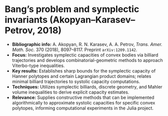 # Bang’s problem and symplectic invariants (Akopyan–Karasev–Petrov, 2018)

- **Bibliographic info:** A. Akopyan, R. N. Karasev, A. A. Petrov, *Trans. Amer. Math. Soc.* 370 (2018), 8097–8117. Preprint `arXiv:1209.1142`.
- **Focus:** Investigates symplectic capacities of convex bodies via billiard trajectories and develops combinatorial-geometric methods to approach Viterbo-type inequalities.
- **Key results:** Establishes sharp bounds for the symplectic capacity of Hanner polytopes and certain Lagrangian product domains; relates minimal billiard trajectories to systolic capacity computations.
- **Techniques:** Utilizes symplectic billiards, discrete geometry, and Mahler volume inequalities to derive explicit capacity estimates.
- **Relevance:** Supplies constructive methods that can be implemented algorithmically to approximate systolic capacities for specific convex polytopes, informing computational experiments in the Julia project.
